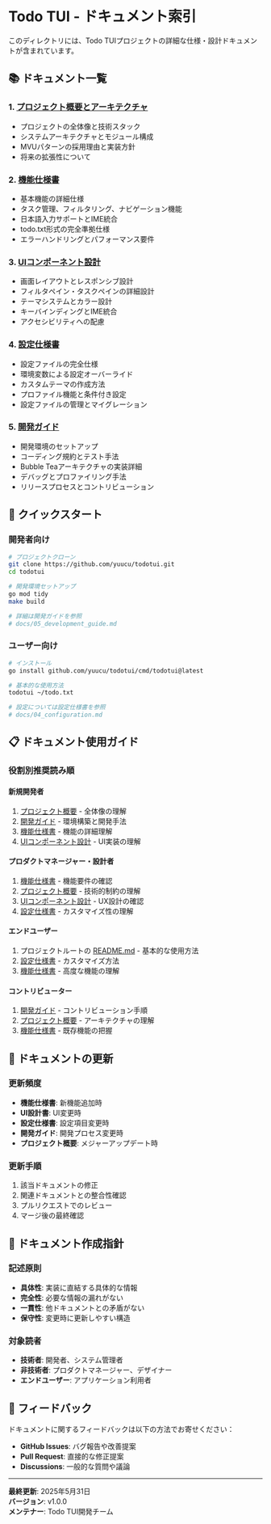 # Todo TUI - ドキュメント索引

このディレクトリには、Todo TUIプロジェクトの詳細な仕様・設計ドキュメントが含まれています。

## 📚 ドキュメント一覧

### 1. [プロジェクト概要とアーキテクチャ](01_project_overview.md)
- プロジェクトの全体像と技術スタック
- システムアーキテクチャとモジュール構成
- MVUパターンの採用理由と実装方針
- 将来の拡張性について

### 2. [機能仕様書](02_feature_specifications.md)
- 基本機能の詳細仕様
- タスク管理、フィルタリング、ナビゲーション機能
- 日本語入力サポートとIME統合
- todo.txt形式の完全準拠仕様
- エラーハンドリングとパフォーマンス要件

### 3. [UIコンポーネント設計](03_ui_design.md)
- 画面レイアウトとレスポンシブ設計
- フィルタペイン・タスクペインの詳細設計
- テーマシステムとカラー設計
- キーバインディングとIME統合
- アクセシビリティへの配慮

### 4. [設定仕様書](04_configuration.md)
- 設定ファイルの完全仕様
- 環境変数による設定オーバーライド
- カスタムテーマの作成方法
- プロファイル機能と条件付き設定
- 設定ファイルの管理とマイグレーション

### 5. [開発ガイド](05_development_guide.md)
- 開発環境のセットアップ
- コーディング規約とテスト手法
- Bubble Teaアーキテクチャの実装詳細
- デバッグとプロファイリング手法
- リリースプロセスとコントリビューション

## 🚀 クイックスタート

### 開発者向け
```bash
# プロジェクトクローン
git clone https://github.com/yuucu/todotui.git
cd todotui

# 開発環境セットアップ
go mod tidy
make build

# 詳細は開発ガイドを参照
# docs/05_development_guide.md
```

### ユーザー向け
```bash
# インストール
go install github.com/yuucu/todotui/cmd/todotui@latest

# 基本的な使用方法
todotui ~/todo.txt

# 設定については設定仕様書を参照
# docs/04_configuration.md
```

## 📋 ドキュメント使用ガイド

### 役割別推奨読み順

#### **新規開発者**
1. [プロジェクト概要](01_project_overview.md) - 全体像の理解
2. [開発ガイド](05_development_guide.md) - 環境構築と開発手法
3. [機能仕様書](02_feature_specifications.md) - 機能の詳細理解
4. [UIコンポーネント設計](03_ui_design.md) - UI実装の理解

#### **プロダクトマネージャー・設計者**
1. [機能仕様書](02_feature_specifications.md) - 機能要件の確認
2. [プロジェクト概要](01_project_overview.md) - 技術的制約の理解
3. [UIコンポーネント設計](03_ui_design.md) - UX設計の確認
4. [設定仕様書](04_configuration.md) - カスタマイズ性の理解

#### **エンドユーザー**
1. プロジェクトルートの [README.md](../README.md) - 基本的な使用方法
2. [設定仕様書](04_configuration.md) - カスタマイズ方法
3. [機能仕様書](02_feature_specifications.md) - 高度な機能の理解

#### **コントリビューター**
1. [開発ガイド](05_development_guide.md) - コントリビューション手順
2. [プロジェクト概要](01_project_overview.md) - アーキテクチャの理解
3. [機能仕様書](02_feature_specifications.md) - 既存機能の把握

## 🔄 ドキュメントの更新

### 更新頻度
- **機能仕様書**: 新機能追加時
- **UI設計書**: UI変更時
- **設定仕様書**: 設定項目変更時
- **開発ガイド**: 開発プロセス変更時
- **プロジェクト概要**: メジャーアップデート時

### 更新手順
1. 該当ドキュメントの修正
2. 関連ドキュメントとの整合性確認
3. プルリクエストでのレビュー
4. マージ後の最終確認

## 📝 ドキュメント作成指針

### 記述原則
- **具体性**: 実装に直結する具体的な情報
- **完全性**: 必要な情報の漏れがない
- **一貫性**: 他ドキュメントとの矛盾がない
- **保守性**: 変更時に更新しやすい構造

### 対象読者
- **技術者**: 開発者、システム管理者
- **非技術者**: プロダクトマネージャー、デザイナー
- **エンドユーザー**: アプリケーション利用者

## 🤝 フィードバック

ドキュメントに関するフィードバックは以下の方法でお寄せください：

- **GitHub Issues**: バグ報告や改善提案
- **Pull Request**: 直接的な修正提案
- **Discussions**: 一般的な質問や議論

---

**最終更新**: 2025年5月31日  
**バージョン**: v1.0.0  
**メンテナー**: Todo TUI開発チーム 